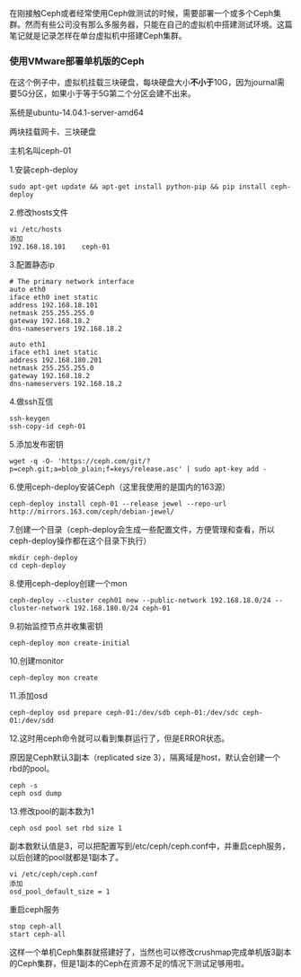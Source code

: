 在刚接触Ceph或者经常使用Ceph做测试的时候，需要部署一个或多个Ceph集群。然而有些公司没有那么多服务器，只能在自己的虚拟机中搭建测试环境。这篇笔记就是记录怎样在单台虚拟机中搭建Ceph集群。

### 使用VMware部署单机版的Ceph

在这个例子中，虚拟机挂载三块硬盘，每块硬盘大小**不小于**10G，因为journal需要5G分区，如果小于等于5G第二个分区会建不出来。

系统是ubuntu-14.04.1-server-amd64

两块挂载网卡、三块硬盘

主机名叫ceph-01

1.安装ceph-deploy

```
sudo apt-get update && apt-get install python-pip && pip install ceph-deploy
```

2.修改hosts文件

```
vi /etc/hosts
添加
192.168.18.101    ceph-01
```

3.配置静态ip

```
# The primary network interface
auto eth0
iface eth0 inet static
address 192.168.18.101
netmask 255.255.255.0
gateway 192.168.18.2
dns-nameservers 192.168.18.2

auto eth1
iface eth1 inet static
address 192.168.180.201
netmask 255.255.255.0
gateway 192.168.18.2
dns-nameservers 192.168.18.2
```

4.做ssh互信

```
ssh-keygen
ssh-copy-id ceph-01
```

5.添加发布密钥

```
wget -q -O- 'https://ceph.com/git/?p=ceph.git;a=blob_plain;f=keys/release.asc' | sudo apt-key add -
```

6.使用ceph-deploy安装Ceph（这里我使用的是国内的163源）

```
ceph-deploy install ceph-01 --release jewel --repo-url http://mirrors.163.com/ceph/debian-jewel/
```

7.创建一个目录（ceph-deploy会生成一些配置文件，方便管理和查看，所以ceph-deploy操作都在这个目录下执行）

```
mkdir ceph-deploy
cd ceph-deploy
```

8.使用ceph-deploy创建一个mon

```
ceph-deploy --cluster ceph01 new --public-network 192.168.18.0/24 --cluster-network 192.168.180.0/24 ceph-01
```

9.初始监控节点并收集密钥

```
ceph-deploy mon create-initial
```

10.创建monitor

```
ceph-deploy mon create
```

11.添加osd

```
ceph-deploy osd prepare ceph-01:/dev/sdb ceph-01:/dev/sdc ceph-01:/dev/sdd
```

12.这时用ceph命令就可以看到集群运行了，但是ERROR状态。

原因是Ceph默认3副本（replicated size 3），隔离域是host，默认会创建一个rbd的pool。

```
ceph -s
ceph osd dump
```

13.修改pool的副本数为1

```
ceph osd pool set rbd size 1
```

副本数默认值是3，可以把配置写到/etc/ceph/ceph.conf中，并重启ceph服务，以后创建的pool就都是1副本了。

```
vi /etc/ceph/ceph.conf
添加
osd_pool_default_size = 1
```

重启ceph服务

```
stop ceph-all
start ceph-all
```

这样一个单机Ceph集群就搭建好了，当然也可以修改crushmap完成单机版3副本的Ceph集群，但是1副本的Ceph在资源不足的情况下测试足够用啦。

